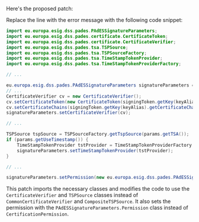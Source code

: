 Here's the proposed patch:

Replace the line with the error message with the following code snippet:

```java
import eu.europa.esig.dss.pades.PAdESSignatureParameters;
import eu.europa.esig.dss.pades.certificate.CertificateToken;
import eu.europa.esig.dss.pades.certificate.CertificateVerifier;
import eu.europa.esig.dss.pades.tsa.TSPSource;
import eu.europa.esig.dss.pades.tsa.TSPSourceFactory;
import eu.europa.esig.dss.pades.tsa.TimeStampTokenProvider;
import eu.europa.esig.dss.pades.tsa.TimeStampTokenProviderFactory;

// ...

eu.europa.esig.dss.pades.PAdESSignatureParameters signatureParameters = new eu.europa.esig.dss.pades.PAdESSignatureParameters();
// ...
CertificateVerifier cv = new CertificateVerifier();
cv.setCertificateToken(new CertificateToken(signingToken.getKey(keyAlias).getCertificate()));
cv.setCertificateChains(signingToken.getKey(keyAlias).getCertificateChain());
signatureParameters.setCertificateVerifier(cv);

// ...

TSPSource tspSource = TSPSourceFactory.getTspSource(params.getTSA());
if (params.getUseTimestamp()) {
    TimeStampTokenProvider tstProvider = TimeStampTokenProviderFactory.getTimeStampTokenProvider(tspSource);
    signatureParameters.setTimeStampTokenProvider(tstProvider);
}

// ...

signatureParameters.setPermission(new eu.europa.esig.dss.pades.PAdESSignatureParameters.Permission(eu.europa.esig.dss.pades.PAdESSignatureParameters.Permission.PAdESSignatureParameters.Policy.MINIMUM_RESTRICTIONS));
```

This patch imports the necessary classes and modifies the code to use the `CertificateVerifier` and `TSPSource` classes instead of `CommonCertificateVerifier` and `CompositeTSPSource`. It also sets the permission with the `PAdESSignatureParameters.Permission` class instead of `CertificationPermission`.